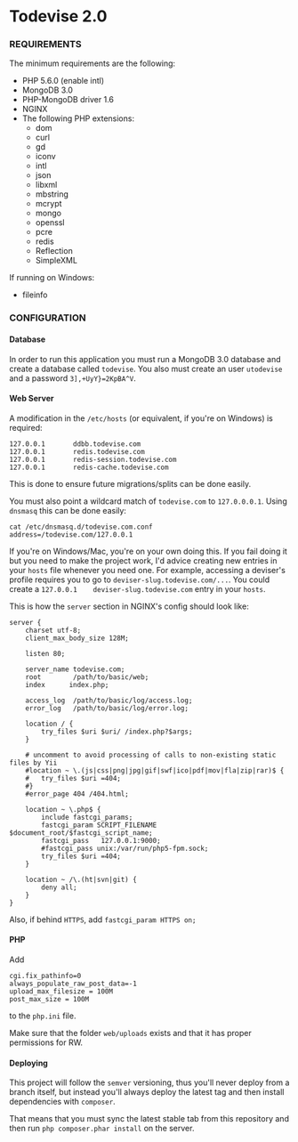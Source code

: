 Todevise 2.0
================================

### REQUIREMENTS

The minimum requirements are the following:

* PHP 5.6.0 (enable intl)
* MongoDB 3.0
* PHP-MongoDB driver 1.6
* NGINX
* The following PHP extensions:
  * dom
  * curl
  * gd
  * iconv
  * intl
  * json
  * libxml
  * mbstring
  * mcrypt
  * mongo
  * openssl
  * pcre
  * redis
  * Reflection
  * SimpleXML

If running on Windows:
  * fileinfo

### CONFIGURATION

#### Database

In order to run this application you must run a MongoDB 3.0 database and create
a database called `todevise`. You also must create an user `utodevise` and a
password `3],+UyY}=2KpBA^V`.

#### Web Server

A modification in the `/etc/hosts` (or equivalent, if you're on Windows) is
required:

```
127.0.0.1       ddbb.todevise.com
127.0.0.1       redis.todevise.com
127.0.0.1       redis-session.todevise.com
127.0.0.1       redis-cache.todevise.com
```

This is done to ensure future migrations/splits can be done easily.

You must also point a wildcard match of `todevise.com` to `127.0.0.0.1`.
Using `dnsmasq` this can be done easily:

```
cat /etc/dnsmasq.d/todevise.com.conf
address=/todevise.com/127.0.0.1
```

If you're on Windows/Mac, you're on your own doing this. If you fail doing it but you need to
make the project work, I'd advice creating new entries in your `hosts` file whenever you need
one. For example, accessing a deviser's profile requires you to go to `deviser-slug.todevise.com/...`.
You could create a `127.0.0.1    deviser-slug.todevise.com` entry in your `hosts`.

This is how the `server` section in NGINX's config should look like:

	server {
		charset utf-8;
		client_max_body_size 128M;

		listen 80;

		server_name todevise.com;
		root		/path/to/basic/web;
		index	   index.php;

		access_log  /path/to/basic/log/access.log;
		error_log   /path/to/basic/log/error.log;

		location / {
			try_files $uri $uri/ /index.php?$args;
		}

		# uncomment to avoid processing of calls to non-existing static files by Yii
		#location ~ \.(js|css|png|jpg|gif|swf|ico|pdf|mov|fla|zip|rar)$ {
		#	try_files $uri =404;
		#}
		#error_page 404 /404.html;

		location ~ \.php$ {
			include fastcgi_params;
			fastcgi_param SCRIPT_FILENAME $document_root/$fastcgi_script_name;
			fastcgi_pass   127.0.0.1:9000;
			#fastcgi_pass unix:/var/run/php5-fpm.sock;
			try_files $uri =404;
		}

		location ~ /\.(ht|svn|git) {
			deny all;
		}
	}

Also, if behind `HTTPS`, add `fastcgi_param HTTPS on;`

#### PHP

Add

    cgi.fix_pathinfo=0
    always_populate_raw_post_data=-1
    upload_max_filesize = 100M
    post_max_size = 100M

to the `php.ini` file.

Make sure that the folder `web/uploads` exists and that it has proper permissions for RW.

#### Deploying

This project will follow the `semver` versioning, thus you'll never deploy from
a branch itself, but instead you'll always deploy the latest tag and then
install dependencies with `composer`.

That means that you must sync the latest stable tab from this repository and
then run `php composer.phar install` on the server.
